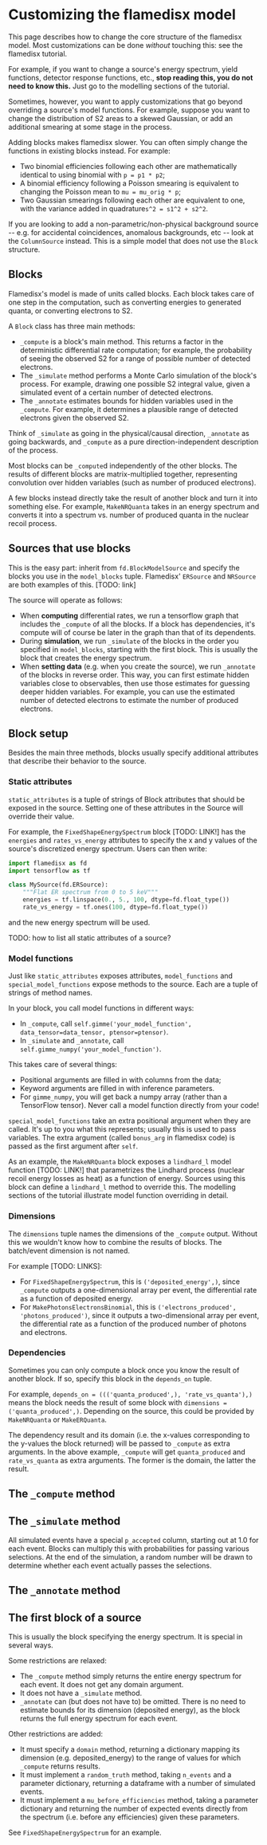 # Customizing the flamedisx model

This page describes how to change the core structure of the flamedisx model. Most customizations can be done _without_ touching this: see the flamedisx tutorial. 

For example, if you want to change a source's energy spectrum, yield functions, detector response functions, etc., __stop reading this, you do not need to know this.__ Just go to the modelling sections of the tutorial.

Sometimes, however, you want to apply customizations that go beyond overriding a source's model functions. For example, suppose you want to change the distribution of S2 areas to a skewed Gaussian, or add an additional smearing at some stage in the process.

Adding blocks makes flamedisx slower. You can often simply change the functions in existing blocks instead. For example:
  * Two binomial efficiencies following each other are mathematically identical to using binomial with `p = p1 * p2`;
  * A binomial efficiency following a Poisson smearing is equivalent to changing the Poisson mean to `mu = mu_orig * p`;
  * Two Gaussian smearings following each other are equivalent to one, with  the variance added in quadrature`s^2 = s1^2 + s2^2`. 

If you are looking to add a non-parametric/non-physical background source -- e.g. for accidental coincidences, anomalous backgrounds, etc -- look at the `ColumnSource` instead. This is a simple model that does not use the `Block` structure.


## Blocks 
Flamedisx's model is made of units called blocks. Each block takes care of one step in the computation, such as converting energies to generated quanta, or converting electrons to S2. 

A `Block` class has three main methods:
  * `_compute` is a block's main method. This returns a factor in the deterministic differential rate computation; for example, the probability of seeing the observed S2 for a range of possible number of detected electrons. 
  * The `_simulate` method performs a Monte Carlo simulation of the block's process. For example, drawing one possible S2 integral value, given a simulated event of a certain number of detected electrons.
  * The `_annotate` estimates bounds for hidden variables used in the `_compute`. For example, it determines a plausible range of detected electrons given the observed S2.   

Think of `_simulate` as going in the physical/causal direction, `_annotate` as going backwards, and `_compute` as a pure direction-independent description of the process.

Most blocks can be `_compute`d independently of the other blocks. The results of different blocks are matrix-multiplied together, representing convolution over hidden variables (such as number of produced electrons). 
 
A few blocks instead directly take the result of another block and turn it into something else. For example, `MakeNRQuanta` takes in an energy spectrum and converts it into a spectrum vs. number of produced quanta in the nuclear recoil process.


## Sources that use blocks

This is the easy part: inherit from `fd.BlockModelSource` and specify the blocks you use in the `model_blocks` tuple. Flamedisx' `ERSource` and `NRSource` are both examples of this. [TODO: link]

The source will operate as follows:
 * When **computing** differential rates, we run a tensorflow graph that includes the `_compute` of all the blocks. If a block has dependencies, it's compute will of course be later in the graph than that of its dependents.
  * During **simulation**, we run `_simulate` of the blocks in the order you specified in `model_blocks`, starting with the first block. This is usually the block that creates the energy spectrum.
  * When **setting data** (e.g. when you create the source), we run `_annotate` of the blocks in reverse order. This way, you can first estimate hidden variables close to observables, then use those estimates for guessing deeper hidden variables. For example, you can use the estimated number of detected electrons to estimate the number of produced electrons.



## Block setup

Besides the main three methods, blocks usually specify additional attributes that describe their behavior to the source.

### Static attributes
`static_attributes` is a tuple of strings of Block attributes that should be exposed in the source. Setting one of these attributes in the Source will override their value.

For example, the `FixedShapeEnergySpectrum` block [TODO: LINK!] has the `energies` and `rates_vs_energy` attributes to specify the x and y values of the source's discretized energy spectrum. Users can then write:
    
```python
import flamedisx as fd
import tensorflow as tf

class MySource(fd.ERSource):
    """Flat ER spectrum from 0 to 5 keV"""
    energies = tf.linspace(0., 5., 100, dtype=fd.float_type())
    rate_vs_energy = tf.ones(100, dtype=fd.float_type())
```

and the new energy spectrum will be used.

TODO: how to list all static attributes of a source?

### Model functions

Just like `static_attributes` exposes attributes, `model_functions` and `special_model_functions` expose methods to the source. Each are a tuple of strings of method names.

In your block, you call model functions in different ways:
  * In `_compute`, call `self.gimme('your_model_function', data_tensor=data_tensor, ptensor=ptensor)`.
  * In `_simulate` and `_annotate`, call `self.gimme_numpy('your_model_function')`.

This takes care of several things:
  * Positional arguments are filled in with columns from the data;
  * Keyword arguments are filled in with inference parameters.
  * For `gimme_numpy`, you will get back a numpy array (rather than a TensorFlow tensor).
Never call a model function directly from your code!

`special_model_functions` take an extra positional argument when they are called. It's up to you what this represents; usually this is used to pass variables. The extra argument (called `bonus_arg` in flamedisx code) is passed as the first argument after `self`.

As an example, the `MakeNRQuanta` block exposes a `lindhard_l` model function [TODO: LINK!] that parametrizes the Lindhard process (nuclear recoil energy losses as heat) as a function of energy. Sources using this block can define a `lindhard_l` method to override this. The modelling sections of the tutorial illustrate model function overriding in detail. 

### Dimensions

The `dimensions` tuple names the dimensions of the `_compute` output. Without this we wouldn't know how to combine the results of blocks. The batch/event dimension is not named.

For example [TODO: LINKS]:
  * For `FixedShapeEnergySpectrum`, this is `('deposited_energy',)`, since `_compute` outputs a one-dimensional array per event, the differential rate as a function of deposited energy.
  * For `MakePhotonsElectronsBinomial`, this is `('electrons_produced', 'photons_produced')`, since it outputs a two-dimensional array per event, the differential rate as a function of the produced number of photons and electrons.

### Dependencies

Sometimes you can only compute a block once you know the result of another block. If so, specify this block in the `depends_on` tuple.

For example, `depends_on = ((('quanta_produced',), 'rate_vs_quanta'),)` means the block needs the result of some block with `dimensions = ('quanta_produced',)`. Depending on the source, this could be provided by `MakeNRQuanta` or `MakeERQuanta`. 

The dependency result and its domain (i.e. the x-values corresponding to the y-values the block returned) will be passed to `_compute` as extra arguments. In the above example, `_compute` will get `quanta_produced` and `rate_vs_quanta` as extra arguments. The former is the domain, the latter the result.


## The `_compute` method

## The `_simulate` method

All simulated events have a special `p_accepted` column, starting out at 1.0 for each event. Blocks can multiply this with probabilities for passing various selections. At the end of the simulation, a random number will be drawn to determine whether each event actually passes the selections. 


## The `_annotate` method


## The first block of a source

This is usually the block specifying the energy spectrum. It is special in several ways. 

Some restrictions are relaxed:
  * The `_compute` method simply returns the entire energy spectrum for each event. It does not get any domain argument.
  * It does not have a `_simulate` method.
  * `_annotate` can (but does not have to) be omitted. There is no need to estimate bounds for its dimension (deposited energy), as the block returns the full energy spectrum for each event.

Other restrictions are added: 
  * It must specify a `domain` method, returning a dictionary mapping its dimension (e.g. deposited_energy) to the range of values for which `_compute` returns results.
  * It must implement a `random_truth` method, taking `n_events` and a parameter dictionary, returning a dataframe with a number of simulated events.
  * It must implement a `mu_before_efficiencies` method, taking a parameter dictionary and returning the number of expected events directly from the spectrum (i.e. before any efficiencies) given these parameters.

See `FixedShapeEnergySpectrum` for an example. 

